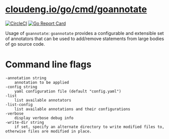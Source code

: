 # [cloudeng.io/go/cmd/goannotate](https://pkg.go.dev/cloudeng.io/go/cmd/goannotate?tab=doc)
[![CircleCI](https://circleci.com/gh/cloudengio/go.gotools.svg?style=svg)](https://circleci.com/gh/cloudengio/go.gotools) [![Go Report Card](https://goreportcard.com/badge/cloudeng.io/go/cmd/goannotate)](https://goreportcard.com/report/cloudeng.io/go/cmd/goannotate)


Usage of `goannotate`: `goannotate` provides a configurable and extensible set
of annotators that can be used to add/remove statements from large bodies of
go source code.

# Command line flags

    -annotation string
      	annotation to be applied
    -config string
      	yaml configuration file (default "config.yaml")
    -list
      	list available annotators
    -list-config
      	list available annotations and their configurations
    -verbose
      	display verbose debug info
    -write-dir string
      	if set, specify an alternate directory to write modified files to, otherwise files are modified in place.

